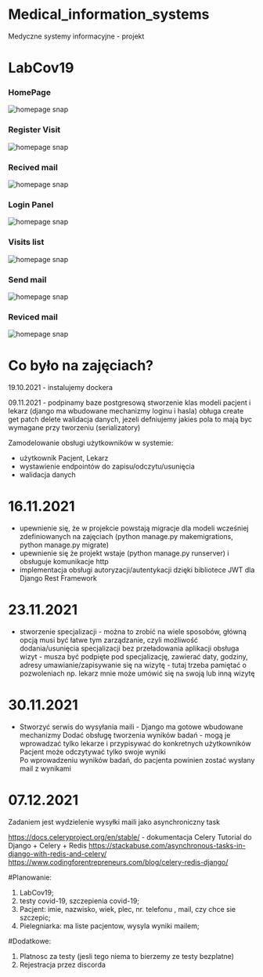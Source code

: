 # Medical_information_systems
Medyczne systemy informacyjne - projekt

# LabCov19

### HomePage
![homepage snap](https://github.com/MariiaS3/Medyczne_Systemy/blob/main/my_app/screenshots/1.png)
### Register Visit
![homepage snap](https://github.com/MariiaS3/Medyczne_Systemy/blob/main/my_app/screenshots/2.png)
### Recived mail
![homepage snap](https://github.com/MariiaS3/Medyczne_Systemy/blob/main/my_app/screenshots/3.png)
### Login Panel
![homepage snap](https://github.com/MariiaS3/Medyczne_Systemy/blob/main/my_app/screenshots/4.png)
### Visits list
![homepage snap](https://github.com/MariiaS3/Medyczne_Systemy/blob/main/my_app/screenshots/5.png)
### Send mail
![homepage snap](https://github.com/MariiaS3/Medyczne_Systemy/blob/main/my_app/screenshots/7.png)
### Reviced mail
![homepage snap](https://github.com/MariiaS3/Medyczne_Systemy/blob/main/my_app/screenshots/8.png)

# Co było na zajęciach?
19.10.2021 - instalujemy dockera

09.11.2021  - podpinamy baze postgresową
stworzenie klas modeli pacjent i lekarz (django ma wbudowane mechanizmy loginu i hasla)
obługa create get patch delete
walidacja danych, jezeli defniujemy jakies pola to mają byc wymagane przy tworzeniu (serializatory)

Zamodelowanie obsługi użytkowników w systemie:
- użytkownik Pacjent, Lekarz
- wystawienie endpointów do zapisu/odczytu/usunięcia
- walidacja danych


# 16.11.2021 
- upewnienie się, że w projekcie powstają migracje dla modeli wcześniej zdefiniowanych na zajęciach (python manage.py makemigrations, python manage.py migrate)
- upewnienie się że projekt wstaje (python manage.py runserver) i obsługuje komunikacje http
- implementacja obsługi autoryzacji/autentykacji dzięki bibliotece JWT dla Django Rest Framework


# 23.11.2021
- stworzenie specjalizacji - można to zrobić na wiele sposobów, główną opcją musi być łatwe tym zarządzanie, czyli możliwość dodania/usunięcia specjalizacji bez przeładowania aplikacji
obsługa wizyt - musza być podpięte pod specjalizację, zawierać daty, godziny, adresy
umawianie/zapisywanie się na wizytę - tutaj trzeba pamiętać o pozwoleniach np. lekarz mnie może umówić się na swoją lub inną wizytę

# 30.11.2021 
- Stworzyć serwis do wysyłania maili - Django ma gotowe wbudowane mechanizmy
Dodać obsługę tworzenia wyników badań - mogą je wprowadzać tylko lekarze i przypisywać do konkretnych użytkowników
Pacjent może odczytywać tylko swoje wyniki	
Po wprowadzeniu wyników badań, do pacjenta powinien zostać wysłany mail z wynikami

# 07.12.2021 
Zadaniem jest wydzielenie wysyłki maili jako asynchroniczny task

https://docs.celeryproject.org/en/stable/ - dokumentacja Celery
Tutorial do Django + Celery + Redis
https://stackabuse.com/asynchronous-tasks-in-django-with-redis-and-celery/
https://www.codingforentrepreneurs.com/blog/celery-redis-django/







#Planowanie:
1. LabCov19;
2. testy covid-19, szczepienia covid-19;
3. Pacjent: imie, nazwisko, wiek, plec, nr. telefonu , mail, czy chce sie szczepic;  
5. Pielegniarka:  ma liste pacjentow, wysyla wyniki mailem;

#Dodatkowe:
1. Platnosc za testy (jesli tego niema to bierzemy ze testy bezplatne) 
2. Rejestracja przez discorda
 

